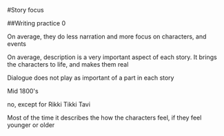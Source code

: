 #Story focus

##Writing practice 0

On average, they do less narration and more focus on characters, and events

On average, description is a very important aspect of each story. It brings the characters to life, and makes them real 

Dialogue does not play as important of a part in each story

Mid 1800's

no, except for Rikki Tikki Tavi 

Most of the time it describes the how the characters feel, if they feel younger or older
